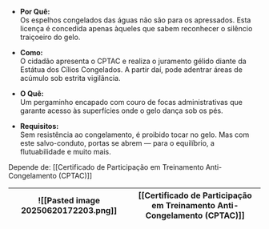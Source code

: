 - **Por Quê:**  
    Os espelhos congelados das águas não são para os apressados. Esta licença é concedida apenas àqueles que sabem reconhecer o silêncio traiçoeiro do gelo.
    
- **Como:**  
    O cidadão apresenta o CPTAC e realiza o juramento gélido diante da Estátua dos Cílios Congelados. A partir daí, pode adentrar áreas de acúmulo sob estrita vigilância.
    
- **O Quê:**  
    Um pergaminho encapado com couro de focas administrativas que garante acesso às superfícies onde o gelo dança sob os pés.
    
- **Requisitos:**  
    Sem resistência ao congelamento, é proibido tocar no gelo. Mas com este salvo-conduto, portas se abrem — para o equilíbrio, a flutuabilidade e muito mais.

Depende de: [[Certificado de Participação em Treinamento Anti-Congelamento (CPTAC)]]


| ![[Pasted image 20250620172203.png]] | [[Certificado de Participação em Treinamento Anti-Congelamento (CPTAC)]] |
| ------------------------------------ | ------------------------------------------------------------------------ |

